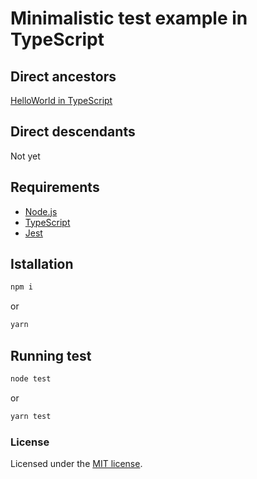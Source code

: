 # Minimalistic test example in TypeScript

## Direct ancestors

[HelloWorld in TypeScript](https://github.com/softspider/helloworld-in-typescript)

## Direct descendants

Not yet

## Requirements

* [Node.js](https://nodejs.org/en/download/package-manager/)
* [TypeScript](https://www.typescriptlang.org/)
* [Jest](https://jestjs.io/)

## Istallation

```sh
npm i
```
or

```sh
yarn
```

## Running test

```sh
node test
```
or

```sh
yarn test
```

### License

Licensed under the [MIT license](./LICENSE).

